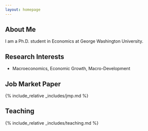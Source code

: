 ```yaml
---
layout: homepage
---
```


## About Me

I am a Ph.D. student in Economics at George Washington University. 

## Research Interests

- Macroeconomics, Economic Growth, Macro-Development

## Job Market Paper

{% include_relative _includes/jmp.md %}

## Teaching

{% include_relative _includes/teaching.md %}
